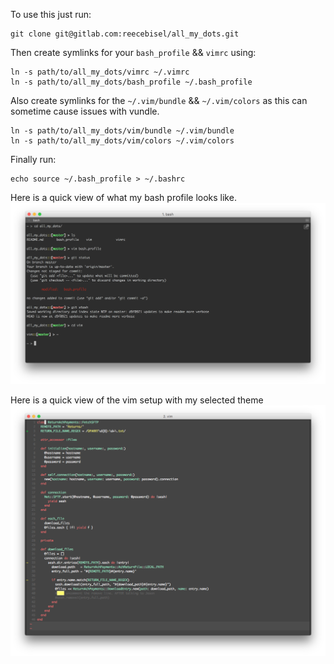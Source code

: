 To use this just run:
```
git clone git@gitlab.com:reecebisel/all_my_dots.git 
```
Then create symlinks for your `bash_profile` && `vimrc` using:
```
ln -s path/to/all_my_dots/vimrc ~/.vimrc
ln -s path/to/all_my_dots/bash_profile ~/.bash_profile
```
Also create symlinks for the `~/.vim/bundle` && `~/.vim/colors` as this can sometime cause issues with vundle.
```
ln -s path/to/all_my_dots/vim/bundle ~/.vim/bundle
ln -s path/to/all_my_dots/vim/colors ~/.vim/colors
```
Finally run: 
```
echo source ~/.bash_profile > ~/.bashrc
```

Here is a quick view of what my bash profile looks like. 
![bash preview](bash_preview.png)

Here is a quick view of the vim setup with my selected theme
![vim preview](vim_preview.png)
